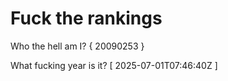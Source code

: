 # Fuck the rankings

Who the hell am I?
{ 20090253 }

What fucking year is it?
[ 2025-07-01T07:46:40Z ]
